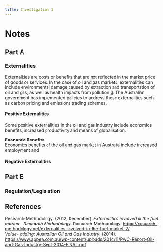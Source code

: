 ```yaml
---
title: Investigation 1
---
```


# Notes
## Part A
### Externalities
Externalities are costs or benefits that are not reflected in the market price of goods or services. In the case of oil and gas markets, externalities can include environmental damage caused by extraction and transportation of oil and gas, as well as health impacts from pollution [3](https://www.statista.com/topics/5608/oil-and-gas-industry-in-australia/). The Australian government has implemented policies to address these externalities such as carbon pricing and emissions trading schemes.



#### Positive Externalities
Some positive externalities in the oil and gas industry include economics benefits, increased productivity and means of globalisation.  

**Economic Benefits**  
Economics benefits of the oil and gas market in Australia include increased employment and 




#### Negative Externalities






## Part B
### Regulation/Legislation












## References
Research-Methodology. (2012, December). _Externalities involved in the fuel market - Research Methodology_. Research-Methodology. https://research-methodology.net/externalities-involved-in-the-fuel-market-2/  
‌*Value- adding: Australian Oil and Gas Industry*. (2014). https://www.appea.com.au/wp-content/uploads/2014/11/PwC-Report-Oil-and-Gas-Industry-Sept-2014-FINAL.pdf  

‌












